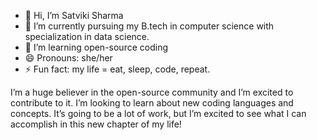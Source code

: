 - 👋 Hi, I’m Satviki Sharma
- 👀 I’m currently pursuing my B.tech in computer science with specialization in data science.
- 🌱 I’m learning open-source coding
- 😄 Pronouns: she/her
- ⚡ Fun fact: my life = eat, sleep, code, repeat. 

I’m a huge believer in the open-source community and I’m excited to contribute to it. I’m looking to learn about new coding languages and concepts. 
It’s going to be a lot of work, but I’m excited to see what I can accomplish in this new chapter of my life!
